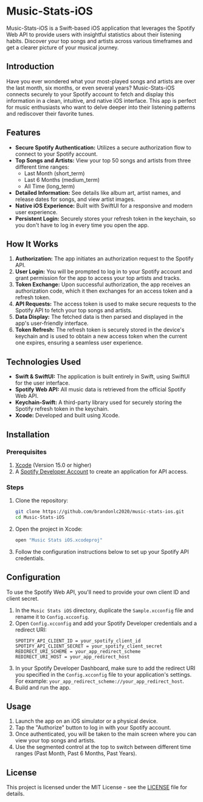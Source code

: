 # Music-Stats-iOS

Music-Stats-iOS is a Swift-based iOS application that leverages the Spotify Web API to provide users with insightful statistics about their listening habits. Discover your top songs and artists across various timeframes and get a clearer picture of your musical journey.

## Introduction

Have you ever wondered what your most-played songs and artists are over the last month, six months, or even several years? Music-Stats-iOS connects securely to your Spotify account to fetch and display this information in a clean, intuitive, and native iOS interface. This app is perfect for music enthusiasts who want to delve deeper into their listening patterns and rediscover their favorite tunes.

## Features

  * **Secure Spotify Authentication:** Utilizes a secure authorization flow to connect to your Spotify account.
  * **Top Songs and Artists:** View your top 50 songs and artists from three different time ranges:
      * Last Month (short\_term)
      * Last 6 Months (medium\_term)
      * All Time (long\_term)
  * **Detailed Information:** See details like album art, artist names, and release dates for songs, and view artist images.
  * **Native iOS Experience:** Built with SwiftUI for a responsive and modern user experience.
  * **Persistent Login:** Securely stores your refresh token in the keychain, so you don't have to log in every time you open the app.

## How It Works

1.  **Authorization:** The app initiates an authorization request to the Spotify API.
2.  **User Login:** You will be prompted to log in to your Spotify account and grant permission for the app to access your top artists and tracks.
3.  **Token Exchange:** Upon successful authorization, the app receives an authorization code, which it then exchanges for an access token and a refresh token.
4.  **API Requests:** The access token is used to make secure requests to the Spotify API to fetch your top songs and artists.
5.  **Data Display:** The fetched data is then parsed and displayed in the app's user-friendly interface.
6.  **Token Refresh:** The refresh token is securely stored in the device's keychain and is used to obtain a new access token when the current one expires, ensuring a seamless user experience.

## Technologies Used

  * **Swift & SwiftUI:** The application is built entirely in Swift, using SwiftUI for the user interface.
  * **Spotify Web API:** All music data is retrieved from the official Spotify Web API.
  * **Keychain-Swift:** A third-party library used for securely storing the Spotify refresh token in the keychain.
  * **Xcode:** Developed and built using Xcode.

## Installation

### Prerequisites

1.  [Xcode](https://developer.apple.com/xcode/) (Version 15.0 or higher)
2.  A [Spotify Developer Account](https://developer.spotify.com/dashboard/) to create an application for API access.

### Steps

1.  Clone the repository:
    ```bash
    git clone https://github.com/brandonlc2020/music-stats-ios.git
    cd Music-Stats-iOS
    ```
2.  Open the project in Xcode:
    ```bash
    open "Music Stats iOS.xcodeproj"
    ```
3.  Follow the configuration instructions below to set up your Spotify API credentials.

## Configuration

To use the Spotify Web API, you'll need to provide your own client ID and client secret.

1.  In the `Music Stats iOS` directory, duplicate the `Sample.xcconfig` file and rename it to `Config.xcconfig`.
2.  Open `Config.xcconfig` and add your Spotify Developer credentials and a redirect URI:
    ```
    SPOTIFY_API_CLIENT_ID = your_spotify_client_id
    SPOTIFY_API_CLIENT_SECRET = your_spotify_client_secret
    REDIRECT_URI_SCHEME = your_app_redirect_scheme 
    REDIRECT_URI_HOST = your_app_redirect_host 
    ```
3.  In your Spotify Developer Dashboard, make sure to add the redirect URI you specified in the `Config.xcconfig` file to your application's settings. For example: `your_app_redirect_scheme://your_app_redirect_host`.
4.  Build and run the app.

## Usage

1.  Launch the app on an iOS simulator or a physical device.
2.  Tap the "Authorize" button to log in with your Spotify account.
3.  Once authenticated, you will be taken to the main screen where you can view your top songs and artists.
4.  Use the segmented control at the top to switch between different time ranges (Past Month, Past 6 Months, Past Years).

## License

This project is licensed under the MIT License - see the [LICENSE](https://www.google.com/search?q=LICENSE) file for details.
